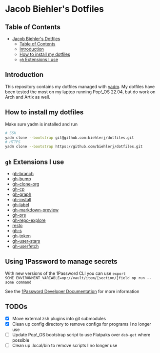 # Jacob Biehler's Dotfiles

## Table of Contents

- [Jacob Biehler's Dotfiles](#jacob-biehlers-dotfiles)
  - [Table of Contents](#table-of-contents)
  - [Introduction](#introduction)
  - [How to install my dotfiles](#how-to-install-my-dotfiles)
  - [`gh` Extensions I use](#gh-extensions-i-use)

## Introduction

This repository contains my dotfiles managed with [yadm](https://yadm.io/). My dotfiles have been tested the most on my laptop running Pop!_OS 22.04, but do work on Arch and Artix as well.

## How to install my dotfiles

Make sure yadm is installed and run

```sh
# SSH
yadm clone --bootstrap git@github.com:biehlerj/dotfiles.git
# HTTPS
yadm clone --bootstrap https://github.com/biehlerj/dotfiles.git
```

## `gh` Extensions I use

- [gh-branch](https://github.com/mislav/gh-branch)
- [gh-bump](https://github.com/johnmanjiro13/gh-bump)
- [gh-clone-org](https://github.com/matt-bartel/gh-clone-org)
- [gh-cp](https://github.com/mislav/gh-cp)
- [gh-graph](https://github.com/kawarimidoll/gh-graph)
- [gh-install](https://github.com/redraw/gh-install)
- [gh-label](https://github.com/heaths/gh-label)
- [gh-markdown-preview](https://github.com/yusukebe/gh-markdown-preview)
- [gh-prs](https://github.com/dlvhdr/gh-prs)
- [gh-repo-explore](https://github.com/samcoe/gh-repo-explore)
- [resto](https://github.com/abdfnx/resto)
- [gh-s](https://github.com/gennaro-tedesco/gh-s)
- [gh-token](https://github.com/Link-/gh-token)
- [gh-user-stars](https://github.com/korosuke613/gh-user-stars)
- [gh-userfetch](https://github.com/sheepla/gh-userfetch)

## Using 1Password to manage secrets

With new versions of the 1Password CLI you can use `export SOME_ENVIRONMENT_VARIABLE=op://vault/item/[section/]field op run -- some command`

See the [1Password Developer Documentation](https://developer.1password.com/docs/cli/secrets-environment-variables/) for more information

## TODOs

- [X] Move external zsh plugins into git submodules
- [X] Clean up config directory to remove configs for programs I no longer use
- [ ] Update Pop!_OS bootstrap script to use Flatpaks over `deb-get` where possible
- [ ] Clean up .local/bin to remove scripts I no longer use
